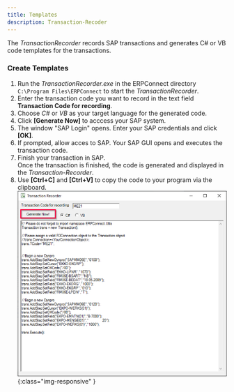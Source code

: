 ```yaml
---
title: Templates
description: Transaction-Recoder
---
```


The *TransactionRecorder* records SAP transactions and generates C# or VB code templates for the transactions.

### Create Templates

1. Run the *TransactionRecorder.exe* in the ERPConnect directory `C:\Program Files\ERPConnect` to start the *TransactionRecorder*.
2. Enter the transaction code you want to record in the text field **Transaction Code for recording**.
3. Choose *C#* or *VB* as your target language for the generated code.
4. Click **[Generate Now]** to acccess your SAP system. 
5. The window "SAP Login" opens. Enter your SAP credentials and click **[OK]**.
6. If prompted, allow acces to SAP. Your SAP GUI opens and executes the transaction code.
7. Finish your transaction in SAP. <br>
Once the transaction is finished, the code is generated and displayed in the *Transaction-Recorder*. 
8. Use **[Ctrl+C]** and **[Ctrl+V]** to copy the code to your program via the clipboard.<br>
![Tools-001]( ../../assets/images/Tools-001.png){:class="img-responsive" }
